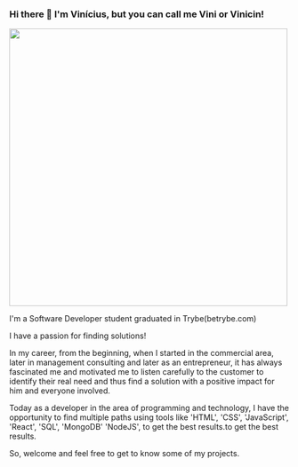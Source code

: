 ### Hi there 👋 I'm Vinícius, but you can call me Vini or Vinicin!

<img src="https://media1.giphy.com/media/dUNNnf1vwvhRuGCBMb/giphy.gif?cid=ecf05e473p8jjttfiwz3s79axsmb7li86hbydsrojfze0axa&rid=giphy.gif&ct=g" width="500" />

I'm a Software Developer student graduated in Trybe(betrybe.com)

I have a passion for finding solutions!</p>
In my career, from the beginning, when I started in the commercial area, later in management consulting and later as an entrepreneur, it has always fascinated me and motivated me to listen carefully to the customer to identify their real need and thus find a solution with a positive impact for him and everyone involved.</p> Today as a developer in the area of ​​programming and technology, I have the opportunity to find multiple paths using tools like 'HTML', 'CSS', 'JavaScript', 'React', 'SQL', 'MongoDB' 'NodeJS', to get the best results.to get the best results.

So, welcome and feel free to get to know some of my projects.
